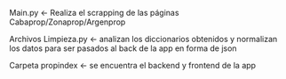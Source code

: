 Main.py <- Realiza el scrapping de las páginas Cabaprop/Zonaprop/Argenprop

Archivos Limpieza.py <- analizan los diccionarios obtenidos y normalizan los datos para ser pasados al back de la app en forma de json

Carpeta propindex <- se encuentra el backend y frontend de la app
